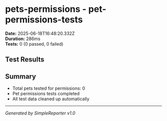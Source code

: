 # pets-permissions - pet-permissions-tests

**Date:** 2025-06-18T16:48:20.332Z  
**Duration:** 286ms  
**Tests:** 0 (0 passed, 0 failed)

## Test Results



## Summary

- Total pets tested for permissions: 0
- Pet permissions tests completed
- All test data cleaned up automatically

---
*Generated by SimpleReporter v1.0*
